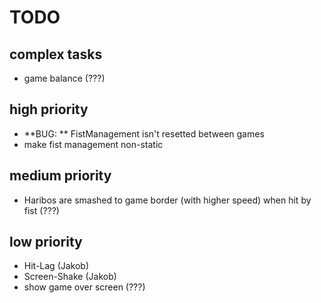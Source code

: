 # TODO


## complex tasks
- game balance (???)


## high priority
- **BUG: ** FistManagement isn't resetted between games
- make fist management non-static


## medium priority
- Haribos are smashed to game border (with higher speed) when hit by fist (???)


## low priority

- Hit-Lag (Jakob)
- Screen-Shake (Jakob)
- show game over screen (???)
